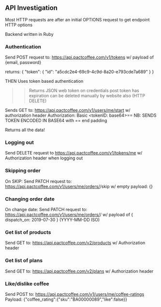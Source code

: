 ## API Investigation

Most HTTP requests are after an initial OPTIONS request to get endpoint HTTP options

Backend written in Ruby

### Authentication

Send POST request to:
https://api.pactcoffee.com/v1/tokens
w/ payload of {email, password}

returns:
{
"token": {
"id": "a5cdc2e4-69c9-4c9d-8a20-e793cde7a689"
}
}

THEN
Uses token based authentication

> > Returns JSON web token on credentials post
> > token has expiration
> > can be deleted manually by website also (HTTP DELETE)

Sends GET to:
https://api.pactcoffee.com/v1/users/me/start
w/ authorization header
Authorization: Basic <tokenID: base64>==
NB: SENDS TOKEN ENCODED IN BASE64 with == end padding

Returns all the data!

### Logging out

Send DELETE request to
https://api.pactcoffee.com/v1/tokens/me
w/ Authorization header
when logging out

### Skipping order

On SKIP:
Send PATCH request to:
https://api.pactcoffee.com/v1/users/me/orders/<order-id>/skip
w/ empty payload: {}

### Changing order date

On change date:
Send PATCH request to:
https://api.pactcoffee.com/v1/users/me/orders/<order-id>/
w/ payload of { dispatch_on: 2019-07-30 } (YYYY-MM-DD ISO)

### Get list of products

Send GET to:
https://api.pactcoffee.com/v2/products
w/ Authorization header

### Get list of plans

Send GET to:
https://api.pactcoffee.com/v2/plans
w/ Authorization header

### Like/dislike coffee

Send POST to:
https://api.pactcoffee.com/v1/users/me/coffee-ratings
Payload:
{"coffee_rating":{"sku":"BA00000089","like":false}}
